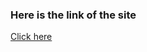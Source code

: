 ### Here is the link of the site

[Click here](https://64a1689404804b49610f86ff--steady-cranachan-eb7f06.netlify.app/)
